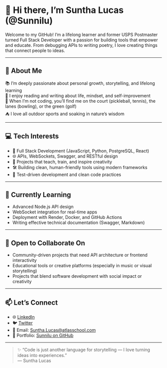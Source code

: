  # 👋 Hi there, I’m Suntha Lucas (@Sunnilu)

Welcome to my GitHub! I’m a lifelong learner and former USPS Postmaster turned Full Stack Developer with a passion for building tools that empower and educate. From debugging APIs to writing poetry, I love creating things that connect people to ideas.

---

## 🌟 About Me

📚 I’m deeply passionate about personal growth, storytelling, and lifelong learning  
🎯 I enjoy reading and writing about life, mindset, and self-improvement  
🎾 When I’m not coding, you’ll find me on the court (pickleball, tennis), the lanes (bowling), or the green (golf)  
⛺ I love all outdoor sports and soaking in nature’s wisdom

---

## 💻 Tech Interests

- 🔧 Full Stack Development (JavaScript, Python, PostgreSQL, React)
- 🌐 APIs, WebSockets, Swagger, and RESTful design
- 🧠 Projects that teach, train, and inspire creativity
- 🛠 Building clean, human-friendly tools using modern frameworks
- 🧪 Test-driven development and clean code practices

---

## 🌱 Currently Learning

- Advanced Node.js API design  
- WebSocket integration for real-time apps  
- Deployment with Render, Docker, and GitHub Actions  
- Writing effective technical documentation (Swagger, Markdown)

---

## 🤝 Open to Collaborate On

- Community-driven projects that need API architecture or frontend interactivity  
- Educational tools or creative platforms (especially in music or visual storytelling)  
- Projects that blend software development with social impact or creativity

---

## 📫 Let’s Connect

- 🌐 [LinkedIn](https://www.linkedin.com/in/suntha-lucas-657152290)  
- 🐦 [Twitter](https://twitter.com/Sunnilu)  
- 💌 Email: Suntha.Lucas@atlasschool.com  
- 📂 Portfolio: [Sunnilu on GitHub](https://github.com/Sunnilu)

---

> ✨ “Code is just another language for storytelling — I love turning ideas into experiences.”  
> — Suntha Lucas

<!---
Sunnilu/Sunnilu is a ✨ special ✨ repository because its `README.md` appears on your GitHub profile.
You can click the Preview link to take a look at your changes.
--->
